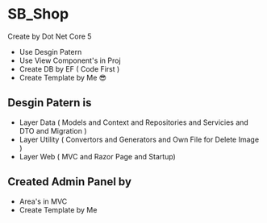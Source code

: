 # SB_Shop

Create by Dot Net Core 5

- Use Desgin Patern
- Use View Component's in Proj
- Create DB by EF ( Code First )
- Create Template by Me :sunglasses:

## Desgin Patern is
- Layer Data ( Models and Context  and Repositories and Servicies and DTO and Migration )
- Layer Utility ( Convertors and Generators and Own File for Delete Image )
- Layer Web ( MVC and Razor Page and Startup)

## Created Admin Panel by
- Area's in MVC
- Create Template by Me

